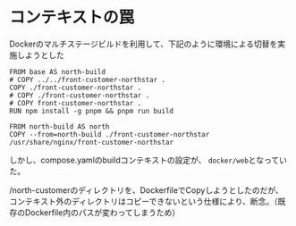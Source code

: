 # コンテキストの罠
Dockerのマルチステージビルドを利用して、下記のように環境による切替を実施しようとした
```
FROM base AS north-build
# COPY ../../front-customer-northstar .
COPY ./front-customer-northstar .
# COPY ./front-customer-northstar .
# COPY front-customer-northstar .
RUN npm install -g pnpm && pnpm run build

FROM north-build AS north
COPY --from=north-build ./front-customer-northstar /usr/share/nginx/front-customer-northstar
```
しかし、compose.yamlのbuildコンテキストの設定が、
`docker/web`となっていた。

/north-customerのディレクトリを、DockerfileでCopyしようとしたのだが、
コンテキスト外のディレクトリはコピーできないという仕様により、断念。（既存のDockerfile内のパスが変わってしまうため）
